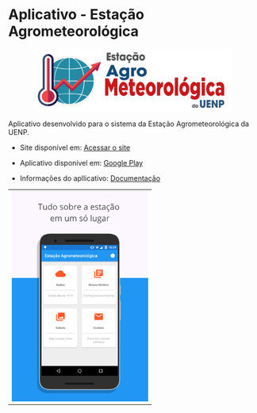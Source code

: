 # Aplicativo - Estação Agrometeorológica

<p align="center">
  <img src="https://github.com/igoliveira96/estacao_agrometeorologica/blob/master/app/src/main/res/drawable/logo_estacao.png" width="400px" height="125" >
</p>

Aplicativo desenvolvido para o sistema da Estação Agrometeorológica da UENP.

* Site disponível em: [Acessar o site](http://neat.uenp.edu.br/estacao/)

* Aplicativo disponível em: [Google Play](https://play.google.com/store/apps/details?id=mubble.estaoagrometeorolgica)

* Informações do apllicativo: [Documentação](https://github.com/igoliveira96/ESTACAO_AGROMETEOROLOGICA/wiki)

<table><tr><td>
    <img src="https://github.com/igoliveira96/estacao_agrometeorologica/blob/master/app/src/main/res/drawable/prints/Print%20Esta%C3%A7%C3%A3o%20-%20Dashboard.png" width="275px" height="425px" >
</td></tr></table>
